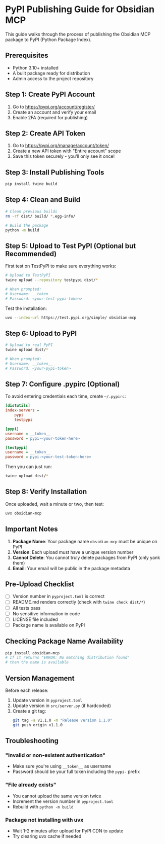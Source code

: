 # PyPI Publishing Guide for Obsidian MCP

This guide walks through the process of publishing the Obsidian MCP package to PyPI (Python Package Index).

## Prerequisites

- Python 3.10+ installed
- A built package ready for distribution
- Admin access to the project repository

## Step 1: Create PyPI Account

1. Go to https://pypi.org/account/register/
2. Create an account and verify your email
3. Enable 2FA (required for publishing)

## Step 2: Create API Token

1. Go to https://pypi.org/manage/account/token/
2. Create a new API token with "Entire account" scope
3. Save this token securely - you'll only see it once!

## Step 3: Install Publishing Tools

```bash
pip install twine build
```

## Step 4: Clean and Build

```bash
# Clean previous builds
rm -rf dist/ build/ *.egg-info/

# Build the package
python -m build
```

## Step 5: Upload to Test PyPI (Optional but Recommended)

First test on TestPyPI to make sure everything works:

```bash
# Upload to TestPyPI
twine upload --repository testpypi dist/*

# When prompted:
# Username: __token__
# Password: <your-test-pypi-token>
```

Test the installation:
```bash
uvx --index-url https://test.pypi.org/simple/ obsidian-mcp
```

## Step 6: Upload to PyPI

```bash
# Upload to real PyPI
twine upload dist/*

# When prompted:
# Username: __token__  
# Password: <your-pypi-token>
```

## Step 7: Configure .pypirc (Optional)

To avoid entering credentials each time, create `~/.pypirc`:

```ini
[distutils]
index-servers =
    pypi
    testpypi

[pypi]
username = __token__
password = pypi-<your-token-here>

[testpypi]
username = __token__
password = pypi-<your-test-token-here>
```

Then you can just run:
```bash
twine upload dist/*
```

## Step 8: Verify Installation

Once uploaded, wait a minute or two, then test:

```bash
uvx obsidian-mcp
```

## Important Notes

1. **Package Name**: Your package name `obsidian-mcp` must be unique on PyPI
2. **Version**: Each upload must have a unique version number
3. **Cannot Delete**: You cannot truly delete packages from PyPI (only yank them)
4. **Email**: Your email will be public in the package metadata

## Pre-Upload Checklist

- [ ] Version number in `pyproject.toml` is correct
- [ ] README.md renders correctly (check with `twine check dist/*`)
- [ ] All tests pass
- [ ] No sensitive information in code
- [ ] LICENSE file included
- [ ] Package name is available on PyPI

## Checking Package Name Availability

```bash
pip install obsidian-mcp
# If it returns "ERROR: No matching distribution found"
# then the name is available
```

## Version Management

Before each release:

1. Update version in `pyproject.toml`
2. Update version in `src/server.py` (if hardcoded)
3. Create a git tag:
   ```bash
   git tag -a v1.1.0 -m "Release version 1.1.0"
   git push origin v1.1.0
   ```

## Troubleshooting

### "Invalid or non-existent authentication"
- Make sure you're using `__token__` as username
- Password should be your full token including the `pypi-` prefix

### "File already exists"
- You cannot upload the same version twice
- Increment the version number in `pyproject.toml`
- Rebuild with `python -m build`

### Package not installing with uvx
- Wait 1-2 minutes after upload for PyPI CDN to update
- Try clearing uvx cache if needed